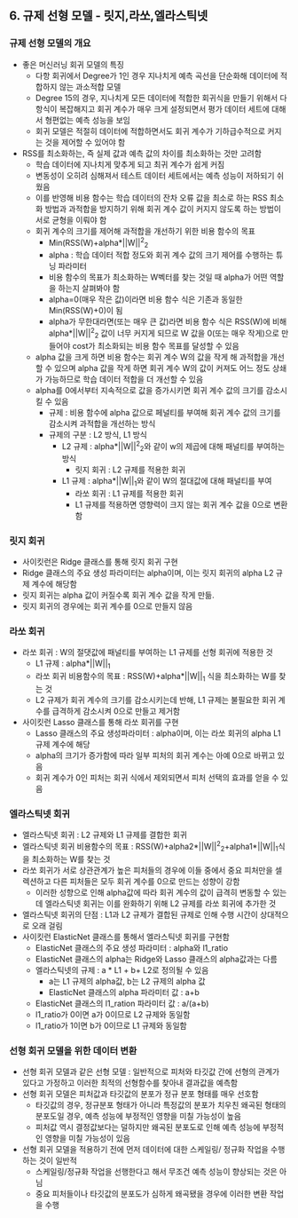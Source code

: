 ## 6. 규제 선형 모델 - 릿지,라쏘,엘라스틱넷
### 규제 선형 모델의 개요
 - 좋은 머신러닝 회귀 모델의 특징 
   - 다항 회귀에서 Degree가 1인 경우 지나치게 예측 곡선을 단순화해 데이터에 적합하지 않는 과소적합 모델
   - Degree 15의 경우, 지나치게 모든 데이터에 적합한 회귀식을 만들기 위해서 다항식이 복잡해지고 회귀 계수가 매우 크게 설정되면서
     평가 데이터 세트에 대해서 형편없는 예측 성능을 보임
   - 회귀 모델은 적절히 데이터에 적합하면서도 회귀 계수가 기하급수적으로 커지는 것을 제어할 수 있어야 함
 - RSS를 최소화하는, 즉 실제 값과 예측 값의 차이를 최소화하는 것만 고려함
   - 학습 데이터에 지나치게 맞추게 되고 최귀 계수가 쉽게 커짐
   - 변동성이 오히려 심해져서 테스트 데이터 세트에서는 예측 성능이 저하되기 쉬웠음
   - 이를 반영해 비용 함수는 학습 데이터의 잔차 오류 값을 최소로 하는 RSS 최소화 방법과 과적합을 방지하기 위해 회귀 계수 값이 커지지 않도록
     하는 방법이 서로 균형을 이뤄야 함
   - 회귀 계수의 크기를 제어해 과적합을 개선하기 위한 비용 함수의 목표
     - Min(RSS(W)+alpha*||W||<sup>2</sup><sub>2</sub>
     - alpha : 학습 데이터 적합 정도와 회귀 계수 값의 크기 제어를 수행하는 튜닝 파라미터
     - 비용 함수의 목표가 최소화하는 W벡터를 찾는 것일 때 alpha가 어떤 역할을 하는지 살펴봐야 함
     - alpha=0(매우 작은 값)이라면 비용 함수 식은 기존과 동일한 Min(RSS(W)+0)이 됨
     - alpha가 무한대라면(또는 매우 큰 값)라면 비용 함수 식은 RSS(W)에 비해 alpha*||W||<sup>2</sup><sub>2</sub> 값이 너무 커지게 되므로
       W 값을 0(또는 매우 작게)으로 만들어야 cost가 최소화되는 비용 함수 목표를 달성할 수 있음
   - alpha 값을 크게 하면 비용 함수는 회귀 계수 W의 값을 작게 해 과적합을 개선할 수 있으며 alpha 값을 작게 하면 회귀 계수 W의 값이 커져도
     어느 정도 상쇄가 가능하므로 학습 데이터 적합을 더 개선할 수 있음
   - alpha를 0에서부터 지속적으로 값을 증가시키면 회귀 계수 값의 크기를 감소시킬 수 있음
     - 규제 : 비용 함수에 alpha 값으로 페널티를 부여해 회귀 계수 값의 크기를 감소시켜 과적합을 개선하는 방식
     - 규제의 구분 : L2 방식, L1 방식
       - L2 규제 : alpha*||W||<sup>2</sup><sub>2</sub>와 같이 w의 제곱에 대해 패널티를 부여하는 방식
         - 릿지 회귀 : L2 규제를 적용한 회귀  
       - L1 규제 : alpha*||W||<sub>1</sub>와 같이 W의 절대값에 대해 패널티를 부여
         - 라쏘 회귀 : L1 규제를 적용한 회귀
         - L1 규제를 적용하면 영향력이 크지 않는 회귀 계수 값을 0으로 변환함

### 릿지 회귀
 - 사이킷런은 Ridge 클래스를 통해 릿지 회귀 구현
 - Ridge 클래스의 주요 생성 파라미터는 alpha이며, 이는 릿지 회귀의 alpha L2 규제 계수에 해당함
 - 릿지 회귀는 alpha 값이 커질수록 회귀 계수 값을 작게 만듦.
 - 릿지 회귀의 경우에는 회귀 계수를 0으로 만들지 않음

### 라쏘 회귀
 - 라쏘 회귀 : W의 절댓값에 패널티를 부여하는 L1 규제를 선형 회귀에 적용한 것
   - L1 규제 : alpha*||W||<sub>1</sub>
   - 라쏘 회귀 비용함수의 목표 : RSS(W)+alpha*||W||<sub>1</sub> 식을 최소화하는 W를 찾는 것
   - L2 규제가 회귀 계수의 크기를 감소시키는데 반해, L1 규제는 불필요한 회귀 계수를 급격하게 감소시켜 0으로 만들고 제거함
 - 사이킷런 Lasso 클래스를 통해 라쏘 회귀를 구현
   - Lasso 클래스의 주요 생성파라미터 : alpha이며, 이는 라쏘 회귀의 alpha L1 규제 계수에 해당
   - alpha의 크기가 증가함에 따라 일부 피처의 회귀 계수는 아예 0으로 바뀌고 있음
   - 회귀 계수가 0인 피처는 회귀 식에서 제외되면서 피처 선택의 효과를 얻을 수 있음

### 엘라스틱넷 회귀
 - 엘라스틱넷 회귀 : L2 규제와 L1 규제를 결합한 회귀
 - 엘라스틱넷 회귀 비용함수의 목표 : RSS(W)+alpha2*||W||<sup>2</sup><sub>2</sub>+alpha1*||W||<sub>1</sub>식을 최소화하는 W를 찾는 것
 - 라쏘 회귀가 서로 상관관계가 높은 피처들의 경우에 이들 중에서 중요 피처만을 셀렉션하고 다른 피처들은 모두 회귀 계수를 0으로 만드는 성향이 강함
   - 이러한 성향으로 인해 alpha값에 따라 회귀 계수의 값이 급격히 변동할 수 있는데 엘라스틱넷 회귀는 이를 완화하기 위해 L2 규제를 라쏘 회귀에 추가한 것
 - 엘라스틱넷 회귀의 단점 : L1과 L2 규제가 결합된 규제로 인해 수행 시간이 상대적으로 오래 걸림
 - 사이킷런 ElasticNet 클래스를 통해서 엘라스틱넷 회귀를 구현함
   - ElasticNet 클래스의 주요 생성 파라미터 : alpha와 l1_ratio
   - ElasticNet 클래스의 alpha는 Ridge와 Lasso 클래스의 alpha값과는 다름
   - 엘라스틱넷의 규제 : a * L1 + b+ L2로 정의될 수 있음
     - a는 L1 규제의 alpha값, b는 L2 규제의 alpha 값
     - ElasticNet 클래스의 alpha 파라미터 값 : a+b
   - ElasticNet 클래스의 l1_ration 파라미터 값 : a/(a+b)
   - l1_ratio가 0이면 a가 0이므로 L2 규제와 동일함
   - l1_ratio가 1이면 b가 0이므로 L1 규제와 동일함


### 선형 회귀 모델을 위한 데이터 변환
 - 선형 회귀 모델과 같은 선형 모델 : 일반적으로 피처와 타깃값 간에 선형의 관계가 있다고 가정하고 이러한 최적의 선형함수를 찾아내 결과값을 예측함
 - 선형 회귀 모델은 피처값과 타깃값의 분포가 정규 분포 형태를 매우 선호함
   - 타깃값의 경우, 정규분포 형태가 아니라 특정값의 분포가 치우친 왜곡된 형태의 분포도일 경우, 예측 성능에 부정적인 영향을 미칠 가능성이 높음
   - 피처값 역시 결정값보다는 덜하지만 왜곡된 분포도로 인해 예측 성능에 부정적인 영향을 미칠 가능성이 있음
 - 선형 회귀 모델을 적용하기 전에 먼저 데이터에 대한 스케일링/ 정규화 작업을 수행하는 것이 일반적
   - 스케일링/정규화 작업을 선행한다고 해서 무조건 예측 성능이 향상되는 것은 아님
   - 중요 피처들이나 타깃값의 분포도가 심하게 왜곡됐을 경우에 이러한 변환 작업을 수행
 
